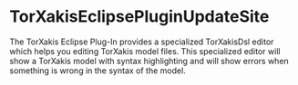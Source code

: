 # TorXakisEclipsePluginUpdateSite
The TorXakis Eclipse Plug-In provides a specialized TorXakisDsl editor which helps you editing TorXakis model files. This specialized editor will show a TorXakis model with syntax highlighting and will show errors when something is wrong in the syntax of the model.
